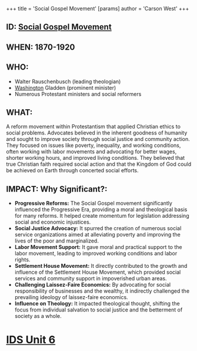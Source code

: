 +++
 title = 'Social Gospel Movement'
[params]
	author = 'Carson West'
+++
## ID: [Social Gospel Movement](./../social-gospel-movement/)

## WHEN: 1870-1920

## WHO: 
* Walter Rauschenbusch (leading theologian)
* [Washington](./../washington/) Gladden (prominent minister)
* Numerous Protestant ministers and social reformers

## WHAT: 
A reform movement within Protestantism that applied Christian ethics to social problems.  Advocates believed in the inherent goodness of humanity and sought to improve society through social justice and community action.  They focused on issues like poverty, inequality, and working conditions, often working with labor movements and advocating for better wages, shorter working hours, and improved living conditions.  They believed that true Christian faith required social action and that the Kingdom of God could be achieved on Earth through concerted social efforts.

## IMPACT: Why Significant?:
* **Progressive Reforms:** The Social Gospel movement significantly influenced the Progressive Era, providing a moral and theological basis for many reforms.  It helped create momentum for legislation addressing social and economic injustices.
* **Social Justice Advocacy:**  It spurred the creation of numerous social service organizations aimed at alleviating poverty and improving the lives of the poor and marginalized.
* **Labor Movement Support:** It gave moral and practical support to the labor movement, leading to improved working conditions and labor rights.
* **Settlement House Movement:** It directly contributed to the growth and influence of the Settlement House Movement, which provided social services and community support in impoverished urban areas.
* **Challenging Laissez-Faire Economics:**  By advocating for social responsibility of businesses and the wealthy, it indirectly challenged the prevailing ideology of laissez-faire economics.
* **Influence on Theology:** It impacted theological thought, shifting the focus from individual salvation to social justice and the betterment of society as a whole.

# [IDS Unit 6](./../ids-unit-6/)